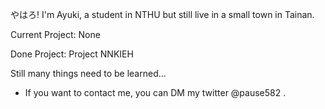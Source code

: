   やはろ! I'm Ayuki, a student in NTHU but still live in a small town in Tainan.

  Current Project:
  None

  Done Project:
    Project NNKIEH
 
  Still many things need to be learned...
  
- If you want to contact me, you can DM my twitter @pause582 .

<!---
pause582/pause582 is a ✨ special ✨ repository because its `README.md` (this file) appears on your GitHub profile.
You can click the Preview link to take a look at your changes.
--->
